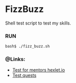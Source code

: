 # FizzBuzz

Shell test script to test my skills.

### RUN
```sh
bash$ ./fizz_buzz.sh
```

### @Links:
 * [Test for mentors hexlet.io](https://hexlet-ru.notion.site/8b301b64d4834a3e91f709f8ada1187a)
 * [Test quests](https://github.com/Hexlet/ru-test-assignments)
